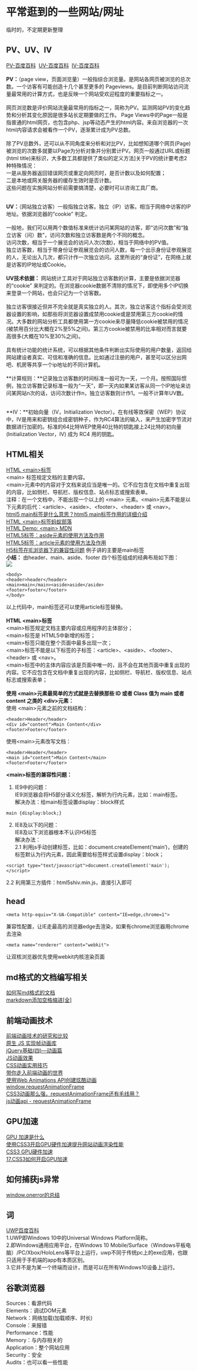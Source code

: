 # 平常逛到的一些网站/网址
临时的，不定期更新整理

## PV、UV、IV
[PV-百度百科](https://baike.baidu.com/item/%E7%BB%BC%E5%90%88%E6%B5%8F%E8%A7%88%E9%87%8F/396204?fromtitle=pv&fromid=402)&nbsp;&nbsp;[UV-百度百科](https://baike.baidu.com/item/%E7%8B%AC%E7%AB%8B%E8%AE%BF%E5%AE%A2/523828?fromtitle=UV&fromid=59745)&nbsp;&nbsp;[IV-百度百科](https://baike.baidu.com/item/iv/7919342#viewPageContent)<br><br>
**PV：**（page view，页面浏览量）一般指综合浏览量。是网站各网页被浏览的总次数。一个访客有可能创造十几个甚至更多的 Pageviews。是目前判断网站访问流量最常用的计算方式，也是反映一个网站受欢迎程度的重要指标之一。<br><br>
网页浏览数是评价网站流量最常用的指标之一，简称为PV。监测网站PV的变化趋势和分析其变化原因是很多站长定期要做的工作。 Page Views中的Page一般是指普通的html网页，也包含php、jsp等动态产生的html内容。来自浏览器的一次html内容请求会被看作一个PV，逐渐累计成为PV总数。<br><br>
除了PV总数外，还可以从不同角度来分析和对比PV，比如想知道哪个网页(Page)被浏览的次数多就要以Page为分析对象并分别累计PV。网页一般通过URL或标题(html title)来标识，大多数工具都提供了类似的定义方法]关于PV的统计要考虑2种特殊情况：<br>
一是从服务器返回错误网页或重定向网页时，是否计数以及如何配置；<br>二是本地或网关服务器的缓存生效时是否计数。<br>这些问题在实施网站分析前需要搞清楚，必要时可以咨询工具厂商。<br><br>

**UV：**（网站独立访客）一般指独立访客。独立（IP）访客。相当于网络中访客的IP地址。依据浏览器的“cookie” 判定。<br><br>
一般地，我们可以用两个数值标准来统计访问某网站的访客，即“访问次数”和“独立访客（问）数”，访问次数和独立访客数是两个不同的概念。<br>
访问次数，相当于一个展览会的访问人次(次数)，相当于网络中的PV值。<br>独立访客数，相当于带身份证参观展览会的访问人数，每一个出示身份证参观展览的人，无论出入几次，都只计作一次独立访问。这里所说的“身份证”，在网络上就是访客的IP地址或Cookie。<br><br>
**UV技术依据：** 网站统计工具对于网站独立访客数的计算，主要是依据浏览器的“cookie” 来判定的。在浏览器cookie数据不清除的情况下，即使用多个IP切换来登录一个网站，也会只记为一个访客数。<br><br>
独立访客很接近但并不完全就是真实独立的人。其次，独立访客这个指标会受浏览器设置的影响，如那些将浏览器设置成禁用cookie或是禁用第三方cookie的情况。大多数的网站分析工具都使用第一方cookie来尽量降低cookie被禁用的情况(被禁用百分比大概在2%至5%之间)。第三方cookie被禁用的比率相对而言就要高很多(大概在10%至30%之间)。<br><br>
具有统计功能的统计系统，可以根据其他条件判断出实际使用的用户数量，返回给网站建设者真实、可信和准确的信息。比如通过注册的用户，甚至可以区分出网吧、机房等共享一个ip地址的不同计算机。<br><br>
**计算规则：**记录独立访客数的时间标准一般可为一天，一个月。按照国际惯例，独立访客数记录标准一般为“一天”，即一天内如果某访客从同一个IP地址来访问某网站n次的话，访问次数计作n，独立访客数则计作1。一般不计算年UV数。<br><br>

**IV：**初始向量（IV，Initialization Vector）。在有线等效保密（WEP）协议中，IV是用来和密钥组合成密钥种子，作为RC4算法的输入，来产生加密字节流对数据进行加密的。标准的64比特WEP使用40比特的钥匙接上24比特的初向量(Initialization Vector，IV) 成为 RC4 用的钥匙。

## HTML相关
[HTML &lt;main&gt;标签](https://www.w3school.com.cn/tags/tag_main.asp)<br>
&lt;main&gt; 标签规定文档的主要内容。<br>
&lt;main&gt;元素中的内容对于文档来说应当是唯一的。它不应包含在文档中重复出现的内容，比如侧栏、导航栏、版权信息、站点标志或搜索表单。<br>
注释：在一个文档中，不能出现一个以上的 &lt;main&gt; 元素。&lt;main&gt;元素不能是以下元素的后代：&lt;article&gt;、&lt;aside&gt;、&lt;footer&gt;、&lt;header&gt; 或 &lt;nav&gt;。<br>
[html5 main标签是什么意思？html5 main标签作用的详细介绍](https://www.php.cn/html5-tutorial-408543.html)<br>
[HTML &lt;main&gt;标签蚂蚁部落](https://www.softwhy.com/article-10285-1.html)<br>
[HTML Demo:  &lt;main&gt;&nbsp;MDN](https://developer.mozilla.org/zh-CN/docs/Web/HTML/Element/main)<br>
[HTML5标签：aside元素的使用方法及作用](https://www.liudaima.com/a/174.html)<br>
[HTML5标签：article元素的使用方法及作用](https://www.liudaima.com/a/173.html)<br>
[H5标签在IE浏览器下的兼容性问题](https://blog.csdn.net/Hi_Riley/article/details/89220739)&nbsp;例子讲的主要是main标签<br>
**小结：**
由header、main、aside、footer 四个标签组成的经典布局如下图：<br>
![](https://github.com/jingfeidi/jingfeidi.github.io/blob/master/front-end-notes/img/201912171576597404137597.png)
```
<body>
<header>header</header>
<main>main</main><aside>aside</aside>
<footer>footer</footer>
</body>
```
以上代码中，main标签还可以使用article标签替换。<br><br>
**HTML &lt;main&gt;标签**<br>
&lt;main&gt;标签规定文档主要内容或应用程序的主体部分；<br>
&lt;main&gt;标签是 HTML5中新增的标签；<br>
&lt;main&gt;标签只能在整个页面中最多出现一次；<br>
&lt;main&gt;标签不能是以下标签的子标签：&lt;article&gt;、&lt;aside&gt;、&lt;footer&gt;、&lt;header&gt; 或 &lt;nav&gt;。<br>
&lt;main&gt;标签中的主体内容应该是页面中唯一的，且不会在其他页面中重复出现的内容。它不应包含在文档中重复出现的内容，比如侧栏、导航栏、版权信息、站点标志或搜索表单；<br><br>
**使用 &lt;main&gt;元素最简单的方式就是去替换那些 ID 或者 Class 值为 main 或者 content 之类的 &lt;div&gt;元素：**<br>
使用 &lt;main&gt;元素之前的文档结构：
```
<header>Header</header>
<div id="content">Main Content</div>
<footer>Footer</footer>
```  
使用&lt;main&gt;元素改写文档：
```
<header>Header</header>
<main id="content">Main Content</main>
<footer>Footer</footer>  
```
**&lt;main&gt;标签的兼容性问题：**<br>
1. IE9中的问题：<br>
IE9浏览器会将H5部分语义化标签，解析为行内元素，比如：main标签。<br>
解决办法：给main标签设置display：block样式
```
main {display:block;}
```
2. IE8及以下的问题：<br>
IE8及以下浏览器根本不认识H5标签<br>
解决办法：<br>
2.1 利用js手动创建标签，比如：document.createElement(‘main’)，创建的标签默认为行内元素，因此需要给标签样式设置display：block；
```
<script type="text/javascript">document.createElement('main');</script>
```
2.2 利用第三方插件：html5shiv.min.js，直接引入即可

## head
```
<meta http-equiv="X-UA-Compatible" content="IE=edge,chrome=1">
```
兼容性配置，让IE走最高的浏览器edge去渲染，如果有chrome浏览器用chrome去渲染<br>
```
<meta name="renderer" content="webkit">
```
让双核浏览器优先使用webkit内核渲染页面

## md格式的文档编写相关
[如何写md格式的文档](https://www.jianshu.com/p/f378e3f2e7e1)<br>
[markdown添加空格缩进[全]](https://blog.csdn.net/zdx1996/article/details/86590864)

## 前端动画技术
[前端动画技术的研究和比较](https://segmentfault.com/a/1190000015360884)<br>
[原生 JS 实现帧动画库](https://www.imooc.com/learn/659)<br>
[jQuery基础(四)—动画篇](https://www.imooc.com/learn/430)<br>
[JS动画效果](https://www.imooc.com/learn/167)<br>
[CSS动画实用技巧](https://www.imooc.com/learn/357)<br>
[带你走入前端动画的世界](https://www.imooc.com/learn/1190)<br>
[使用Web Animations API创建炫酷动画](https://www.jianshu.com/p/dbc5452c1898)<br>
[window.requestAnimationFrame](https://developer.mozilla.org/zh-CN/docs/Web/API/Window/requestAnimationFrame)<br>
[CSS3动画那么强，requestAnimationFrame还有毛线用？](https://www.zhangxinxu.com/wordpress/2013/09/css3-animation-requestanimationframe-tween-%e5%8a%a8%e7%94%bb%e7%ae%97%e6%b3%95/)<br>
[js动画api - requestAnimationFrame](https://blog.csdn.net/u013282116/article/details/69260764)

## GPU加速
[GPU 加速是什么](http://www.sohu.com/a/133467734_114877)<br>
[使用CSS3开启GPU硬件加速提升网站动画渲染性能](https://blog.csdn.net/hsany330/article/details/50925260)<br>
[CSS3 GPU硬件加速](https://www.cnblogs.com/mengfangui/p/6604577.html)<br>
[17.CSS3如何开启GPU加速](https://www.jianshu.com/p/769c4682ff00)

## 如何捕获js异常
[window.onerror的总结](https://www.jianshu.com/p/315ffe6797b8)<br>

## 词
[UWP百度百科](https://baike.baidu.com/item/Universal%20Windows%20Platform/23796796?fromtitle=uwp&fromid=4236943&fr=aladdin)<br>
1.UWP即Windows 10中的Universal Windows Platform简称。<br>2.即Windows通用应用平台，在Windows 10 Mobile/Surface（Windows平板电脑）/PC/Xbox/HoloLens等平台上运行，uwp不同于传统pc上的exe应用，也跟只适用于手机端的app有本质区别。<br>3.它并不是为某一个终端而设计，而是可以在所有Windows10设备上运行。<br>

## 谷歌浏览器
Sources：看源代码<br>Elements：调试DOM元素<br>Network：网络加载(加载顺序、时长)<br>Console：来报错<br>Performance：性能<br>Memory：与内存相关的<br>Application：整个网站应用<br>Security：安全<br>Audits：也可以看一些性能
